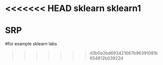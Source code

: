 <<<<<<< HEAD
sklearn
sklearn1
=======
# SRP
#for example sklearn labs
>>>>>>> d3b0e2bd693421667b96391081b654812b03922d
